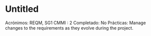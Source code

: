 # Untitled

Acrónimos: REQM, SG1
CMMI : 2
Completado: No
Prácticas: Manage changes to the requirements as they evolve during the project.